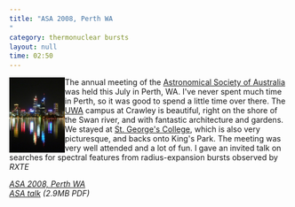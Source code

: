 ```yaml
---
title: "ASA 2008, Perth WA
"
category: thermonuclear bursts
layout: null
time: 02:50
---
```

<!-- header generated from blosxom format post; make_header.pl 23.1.2022 -->
<p>
<!-- created by convert.pl on Mon Jan 30 02:45:27 EST 2012 -->
<!-- converted from ../2008/09/asa-2008-perth-wa.html -->
<!-- Post timestamp Tuesday, September 23, 2008 10:50 AM -->
<!-- touch -t 200809231050 -->
<!-- Labels: 2008, meetings, neutron star EOS, thermonuclear bursts -->
      <img src="images/Perth_SP_crop_web.jpg" width="100" align="left">The annual meeting of the <a href="http://asa.astronomy.org.au/">Astronomical Society of Australia</a> was held this July in Perth, WA. I've never spent much time in Perth, so it was good to spend a little time over there. The <a href="http://www.uwa.edu.au/">UWA</a> campus at Crawley is beautiful, right on the shore of the Swan river, and with fantastic architecture and gardens. We stayed at <a href="http://www.stgeorgescollege.com.au">St. George's College</a>, which is also very picturesque, and backs onto King's Park. The meeting was very well attended  and a lot of fun. I gave an invited talk on searches for spectral features from radius-expansion bursts observed by <em>RXTE</em><p>
<em><a href="http://www.asa2008.conf.uwa.edu.au">ASA 2008, Perth WA</a><br>
<a href="http://users.monash.edu.au/~dgallow/docs/ASA 2008.pdf">ASA talk</a> (2.9MB PDF)</em>
